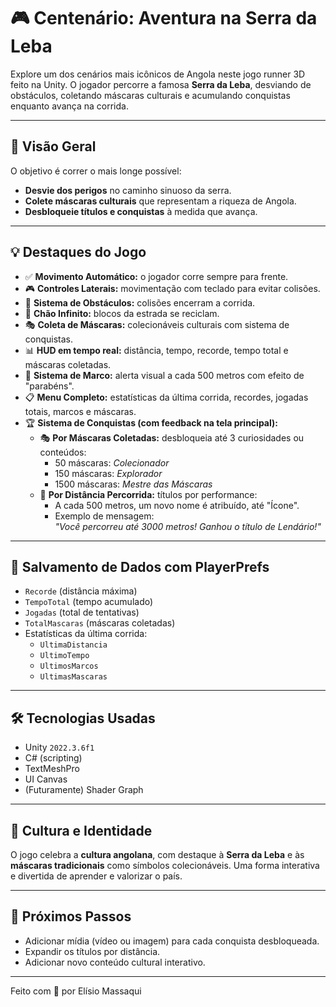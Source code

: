 # 🎮 Centenário: Aventura na Serra da Leba

Explore um dos cenários mais icônicos de Angola neste jogo runner 3D feito na Unity. O jogador percorre a famosa **Serra da Leba**, desviando de obstáculos, coletando máscaras culturais e acumulando conquistas enquanto avança na corrida.

---

## 🧠 Visão Geral

O objetivo é correr o mais longe possível:
- **Desvie dos perigos** no caminho sinuoso da serra.
- **Colete máscaras culturais** que representam a riqueza de Angola.
- **Desbloqueie títulos e conquistas** à medida que avança.

---

## 💡 Destaques do Jogo

- ✅ **Movimento Automático:** o jogador corre sempre para frente.
- 🎮 **Controles Laterais:** movimentação com teclado para evitar colisões.
- 🎯 **Sistema de Obstáculos:** colisões encerram a corrida.
- 🔁 **Chão Infinito:** blocos da estrada se reciclam.
- 🎭 **Coleta de Máscaras:** colecionáveis culturais com sistema de conquistas.
- 📊 **HUD em tempo real:** distância, tempo, recorde, tempo total e máscaras coletadas.
- 🧠 **Sistema de Marco:** alerta visual a cada 500 metros com efeito de "parabéns".
- 📋 **Menu Completo:** estatísticas da última corrida, recordes, jogadas totais, marcos e máscaras.
- 🏆 **Sistema de Conquistas (com feedback na tela principal):**
  - 🎭 **Por Máscaras Coletadas:** desbloqueia até 3 curiosidades ou conteúdos:
    - 50 máscaras: *Colecionador*
    - 150 máscaras: *Explorador*
    - 1500 máscaras: *Mestre das Máscaras*
  - 🥇 **Por Distância Percorrida:** títulos por performance:
    - A cada 500 metros, um novo nome é atribuído, até "Ícone".
    - Exemplo de mensagem:  
      _"Você percorreu até 3000 metros! Ganhou o título de Lendário!"_

---

## 📁 Salvamento de Dados com PlayerPrefs

- `Recorde` (distância máxima)
- `TempoTotal` (tempo acumulado)
- `Jogadas` (total de tentativas)
- `TotalMascaras` (máscaras coletadas)
- Estatísticas da última corrida:
  - `UltimaDistancia`
  - `UltimoTempo`
  - `UltimosMarcos`
  - `UltimasMascaras`

---

## 🛠️ Tecnologias Usadas

- Unity `2022.3.6f1`
- C# (scripting)
- TextMeshPro
- UI Canvas
- (Futuramente) Shader Graph

---

## 🎨 Cultura e Identidade

O jogo celebra a **cultura angolana**, com destaque à **Serra da Leba** e às **máscaras tradicionais** como símbolos colecionáveis. Uma forma interativa e divertida de aprender e valorizar o país.

---

## 📌 Próximos Passos

- Adicionar mídia (vídeo ou imagem) para cada conquista desbloqueada.
- Expandir os títulos por distância.
- Adicionar novo conteúdo cultural interativo.

---

Feito com 💚 por Elísio Massaqui
